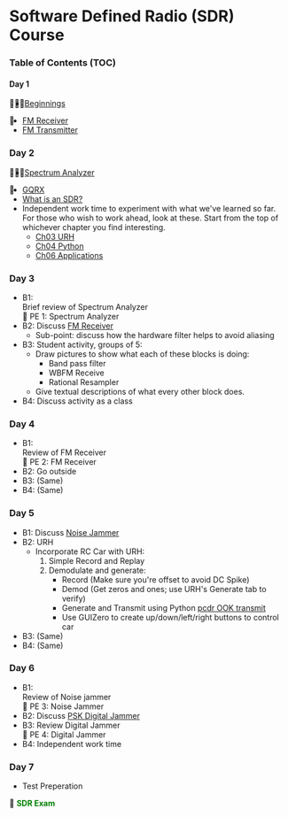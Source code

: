 # Software Defined Radio (SDR) Course

### Table of Contents (TOC)

#### Day 1

<div style=float:left>👨🏽‍🏫</div> 

- [Beginnings][010_Beginnings]

<div style=float:left>🔬</div>

- [FM Receiver][030_GRC_FM_Receiver]
- [FM Transmitter][040_GRC_FM_Transmitter]

### Day 2

<div style=float:left>👨🏽‍🏫</div> 

- [Spectrum Analyzer][020_GRC_Spectrum_Analyzer]

<div style=float:left>🔬</div>

- [GQRX][050_gqrx_FM_Receive.md]
- [What is an SDR?](https://github.com/python-can-define-radio/sdr-course/blob/main/classroom_activities/Ch01_Diving_in_Headfirst/060_What_is_an_SDR.md)
- Independent work time to experiment with what we've learned so far.
  For those who wish to work ahead, look at these. Start from the top of whichever chapter you find interesting.
    - [Ch03 URH][Ch_URH]
    - [Ch04 Python][Ch_Python]
    - [Ch06 Applications][Ch_Applic]

### Day 3

- B1:  
  Brief review of Spectrum Analyzer  
  🧠 PE 1: Spectrum Analyzer
- B2: Discuss [FM Receiver][030_GRC_FM_Receiver]
  - Sub-point: discuss how the hardware filter helps to avoid aliasing
- B3: Student activity, groups of 5:
    - Draw pictures to show what each of these blocks is doing:
        - Band pass filter
        - WBFM Receive
        - Rational Resampler
    - Give textual descriptions of what every other block does.
- B4: Discuss activity as a class

### Day 4

- B1:  
  Review of FM Receiver  
  🧠 PE 2: FM Receiver
- B2: Go outside
- B3: (Same)
- B4: (Same)

### Day 5

- B1: Discuss [Noise Jammer][020_Noise_Jammer]
- B2: URH
    - Incorporate RC Car with URH:
         1. Simple Record and Replay
         2. Demodulate and generate:
             - Record (Make sure you're offset to avoid DC Spike)
             - Demod (Get zeros and ones; use URH's Generate tab to verify)
             - Generate and Transmit using Python [pcdr OOK transmit][010_pcdr_ook_tx_intro]
             - Use GUIZero to create up/down/left/right buttons to control car
- B3: (Same)
- B4: (Same)

### Day 6

- B1:  
  Review of Noise jammer  
  🧠 PE 3: Noise Jammer
- B2: Discuss [PSK Digital Jammer][021_Digital_Jammer] 
- B3:
  Review Digital Jammer  
  🧠 PE 4: Digital Jammer
- B4: Independent work time

### Day 7

- Test Preperation

🧠 <span style="color: green"><b>SDR Exam</b></span>
  
<!--


<div style=float:left>👩🏽‍🏫</div>  

- [Transmit-and-Receive-Pure-Sine][010-Transmit-and-Receive-Pure-Sine] 
- [Numpy][011_numpy] 
- [Matplotlib][012_matplotlib] 
- [Sample Rates: Intro][020_Sample_Rates_Intro] 
- [Sample Rates: CPU temps][021_Sample_Rates_CPU_temps] 
- [Sample Rates: Turtle][022_Sample_Rates_turtle_ripples] 
- [Sample Rates: Practice Problems Python][023_Sample_Rates_py_practice]
- [Sample Rates: Practice Problems GRC][024_Sample_Rates_grc_practice] 
- [Sample rates: Repeat block][025_Sample_Rates_RepeatBlock] 
- [Sample rates: Realistic Data][026_Sample_Rates_RealisticData]  
- [Interpolation and Decimation][027_Interpolation_and_Decimation]  
- [Oversampling and Undersampling][030_Oversampling_Undersampling]  
- [Unicode and file source][040_Unicode_and_File_Source]  
- [Additional Practice][099_Additional_Practice]  

<div style=float:left>👨‍🏫</div>  

- [Install URH][010_Install_URH]  
- [Modulation][020_Modulation]  
- [Generate a signal][030_Generate_a_signal]  
- [Interpret unknown signal][040_Interpret_unknown_signal]  

<div style=float:left>🔬</div>

- [Interpret Unknown noisy signal][050_Interpret_unknown_noisy_signal] 
- [Cropping a signal][060_Cropping_a_signal] 
- [Interpret multiple noisy signals 1][070_Interpret_multiple_noisy_signals]
- [Interpret multiple noisy signals 2][080_Interpret_multiple_noisy_signals]  
- [Record a real signal][090_Record_a_real_signal]  

<div style=float:left>👩‍🏫</div>   

- [OOK Waves][020_pcdr_ook_waves] 
- [Frequency domain real][030_pcdr_frequency_domain_Real] 
- [Frequency domain complex][040_pcdr_frequency_domain_Complex] 

<div style=float:left>👨🏽‍🏫</div> 

-->

[010_Beginnings]: https://github.com/python-can-define-radio/sdr-course/blob/main/classroom_activities/Ch01_Diving_in_Headfirst/010_Beginnings.md
[050_gqrx_FM_Receive.md]: https://github.com/python-can-define-radio/sdr-course/blob/main/classroom_activities/Ch01_Diving_in_Headfirst/050_gqrx_FM_Receive.md
[060_What_is_an_SDR]: https://github.com/python-can-define-radio/sdr-course/blob/main/classroom_activities/Ch01_Diving_in_Headfirst/060_What_is_an_SDR.md
[020_GRC_Spectrum_Analyzer]: https://github.com/python-can-define-radio/sdr-course/blob/main/classroom_activities/Ch01_Diving_in_Headfirst/020_GRC_Spectrum_Analyzer.md
[030_GRC_FM_Receiver]: https://github.com/python-can-define-radio/sdr-course/blob/main/classroom_activities/Ch01_Diving_in_Headfirst/030_GRC_FM_Receiver.md
[040_GRC_FM_Transmitter]: https://github.com/python-can-define-radio/sdr-course/blob/main/classroom_activities/Ch01_Diving_in_Headfirst/040_GRC_FM_Transmitter.md
[010-Transmit-and-Receive-Pure-Sine]: https://github.com/python-can-define-radio/sdr-course/blob/main/classroom_activities/Ch02_Basics/010-Transmit-and-Receive-Pure-Sine.md
[011_numpy]: https://github.com/python-can-define-radio/sdr-course/blob/main/classroom_activities/Ch02_Basics/011_numpy.md
[012_matplotlib]: https://github.com/python-can-define-radio/sdr-course/blob/main/classroom_activities/Ch02_Basics/012_matplotlib.md
[020_Sample_Rates_Intro]: https://github.com/python-can-define-radio/sdr-course/blob/main/classroom_activities/Ch02_Basics/020_Sample_Rates_Intro.md
[021_Sample_Rates_CPU_temps]: https://github.com/python-can-define-radio/sdr-course/blob/main/classroom_activities/Ch02_Basics/021_Sample_Rates_CPU_temps.md
[022_Sample_Rates_turtle_ripples]: https://github.com/python-can-define-radio/sdr-course/blob/main/classroom_activities/Ch02_Basics/022_Sample_Rates_turtle_ripples.md
[023_Sample_Rates_py_practice]: https://github.com/python-can-define-radio/sdr-course/blob/main/classroom_activities/Ch02_Basics/023_Sample_Rates_py_practice.md
[024_Sample_Rates_grc_practice]: https://github.com/python-can-define-radio/sdr-course/blob/main/classroom_activities/Ch02_Basics/024_Sample_Rates_grc_practice.md
[025_Sample_Rates_RepeatBlock]: https://github.com/python-can-define-radio/sdr-course/blob/main/classroom_activities/Ch02_Basics/025_Sample_Rates_RepeatBlock.md
[026_Sample_Rates_RealisticData]: https://github.com/python-can-define-radio/sdr-course/blob/main/classroom_activities/Ch02_Basics/026_Sample_Rates_RealisticData.md
[027_Interpolation_and_Decimation]: https://github.com/python-can-define-radio/sdr-course/blob/main/classroom_activities/Ch02_Basics/027_Interpolation_and_Decimation.md
[030_Oversampling_Undersampling]: https://github.com/python-can-define-radio/sdr-course/blob/main/classroom_activities/Ch02_Basics/030_Oversampling_Undersampling.md
[040_Unicode_and_File_Source]: https://github.com/python-can-define-radio/sdr-course/blob/main/classroom_activities/Ch02_Basics/040_Unicode_and_File_Source.md
[099_Additional_Practice]: https://github.com/python-can-define-radio/sdr-course/blob/main/classroom_activities/Ch02_Basics/099_Additional_Practice.md
[Ch_URH]: https://github.com/python-can-define-radio/sdr-course/blob/main/classroom_activities/Ch03_Analyzing_Signals_URH/

[010_Install_URH]: https://github.com/python-can-define-radio/sdr-course/blob/main/classroom_activities/Ch03_Analyzing_Signals_URH/010_Install_URH.md
[020_Modulation]: https://github.com/python-can-define-radio/sdr-course/blob/main/classroom_activities/Ch03_Analyzing_Signals_URH/020_Modulation.md
[030_Generate_a_signal]: https://github.com/python-can-define-radio/sdr-course/blob/main/classroom_activities/Ch03_Analyzing_Signals_URH/030_Generate_a_signal.md
[040_Interpret_unknown_signal]: https://github.com/python-can-define-radio/sdr-course/blob/main/classroom_activities/Ch03_Analyzing_Signals_URH/040_Interpret_unknown_signal.md
[050_Interpret_unknown_noisy_signal]: https://github.com/python-can-define-radio/sdr-course/blob/main/classroom_activities/Ch03_Analyzing_Signals_URH/050_Interpret_unknown_noisy_signal.md
[060_Cropping_a_signal]: https://github.com/python-can-define-radio/sdr-course/blob/main/classroom_activities/Ch03_Analyzing_Signals_URH/060_Cropping_a_signal.md
[070_Interpret_multiple_noisy_signals]: https://github.com/python-can-define-radio/sdr-course/blob/main/classroom_activities/Ch03_Analyzing_Signals_URH/070_Interpret_multiple_noisy_signals.md
[080_Interpret_multiple_noisy_signals]: https://github.com/python-can-define-radio/sdr-course/blob/main/classroom_activities/Ch03_Analyzing_Signals_URH/080_Interpret_multiple_noisy_signals.md
[090_Record_a_real_signal]: https://github.com/python-can-define-radio/sdr-course/blob/main/classroom_activities/Ch03_Analyzing_Signals_URH/090_Record_a_real_signal.md
[020_Noise_Jammer]: https://github.com/python-can-define-radio/sdr-course/blob/main/classroom_activities/Ch06_Applications/020_Noise_Jammer.md
[Ch_Python]: https://github.com/python-can-define-radio/sdr-course/blob/main/classroom_activities/Ch04_Analyzing_Signals_Python/
[010_pcdr_ook_tx_intro]: https://github.com/python-can-define-radio/sdr-course/blob/main/classroom_activities/Ch04_Analyzing_Signals_Python/010_pcdr_ook_tx_intro.md
[020_pcdr_ook_waves]: https://github.com/python-can-define-radio/sdr-course/blob/main/classroom_activities/Ch04_Analyzing_Signals_Python/020_pcdr_ook_waves.md
[030_pcdr_frequency_domain_Real]: https://github.com/python-can-define-radio/sdr-course/blob/main/classroom_activities/Ch04_Analyzing_Signals_Python/030_pcdr_frequency_domain_Real.md
[040_pcdr_frequency_domain_Complex]: https://github.com/python-can-define-radio/sdr-course/blob/main/classroom_activities/Ch04_Analyzing_Signals_Python/040_pcdr_frequency_domain_Complex.md
[050_pcdr_simple]: https://github.com/python-can-define-radio/sdr-course/blob/main/classroom_activities/Ch04_Analyzing_Signals_Python/050_pcdr_simple.md
[Ch_Applic]: https://github.com/python-can-define-radio/sdr-course/blob/main/classroom_activities/Ch06_Applications/
[021_Digital_Jammer]: https://github.com/python-can-define-radio/sdr-course/blob/main/classroom_activities/Ch06_Applications/021_Digital_Jammer.md
